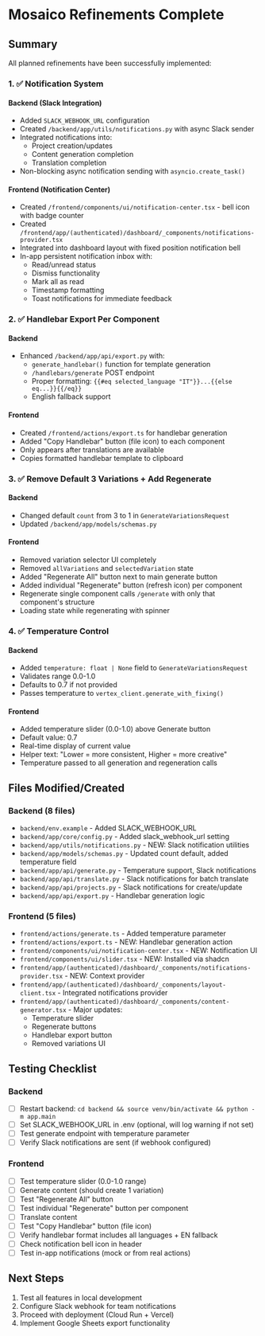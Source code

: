 # Mosaico Refinements Complete

## Summary
All planned refinements have been successfully implemented:

### 1. ✅ Notification System

#### Backend (Slack Integration)
- Added `SLACK_WEBHOOK_URL` configuration
- Created `/backend/app/utils/notifications.py` with async Slack sender
- Integrated notifications into:
  - Project creation/updates
  - Content generation completion
  - Translation completion
- Non-blocking async notification sending with `asyncio.create_task()`

#### Frontend (Notification Center)
- Created `/frontend/components/ui/notification-center.tsx` - bell icon with badge counter
- Created `/frontend/app/(authenticated)/dashboard/_components/notifications-provider.tsx`
- Integrated into dashboard layout with fixed position notification bell
- In-app persistent notification inbox with:
  - Read/unread status
  - Dismiss functionality
  - Mark all as read
  - Timestamp formatting
  - Toast notifications for immediate feedback

### 2. ✅ Handlebar Export Per Component

#### Backend
- Enhanced `/backend/app/api/export.py` with:
  - `generate_handlebar()` function for template generation
  - `/handlebars/generate` POST endpoint
  - Proper formatting: `{{#eq selected_language "IT"}}...{{else eq...}}{{/eq}}`
  - English fallback support

#### Frontend
- Created `/frontend/actions/export.ts` for handlebar generation
- Added "Copy Handlebar" button (file icon) to each component
- Only appears after translations are available
- Copies formatted handlebar template to clipboard

### 3. ✅ Remove Default 3 Variations + Add Regenerate

#### Backend
- Changed default `count` from 3 to 1 in `GenerateVariationsRequest`
- Updated `/backend/app/models/schemas.py`

#### Frontend
- Removed variation selector UI completely
- Removed `allVariations` and `selectedVariation` state
- Added "Regenerate All" button next to main generate button
- Added individual "Regenerate" button (refresh icon) per component
- Regenerate single component calls `/generate` with only that component's structure
- Loading state while regenerating with spinner

### 4. ✅ Temperature Control

#### Backend
- Added `temperature: float | None` field to `GenerateVariationsRequest`
- Validates range 0.0-1.0
- Defaults to 0.7 if not provided
- Passes temperature to `vertex_client.generate_with_fixing()`

#### Frontend
- Added temperature slider (0.0-1.0) above Generate button
- Default value: 0.7
- Real-time display of current value
- Helper text: "Lower = more consistent, Higher = more creative"
- Temperature passed to all generation and regeneration calls

## Files Modified/Created

### Backend (8 files)
- `backend/env.example` - Added SLACK_WEBHOOK_URL
- `backend/app/core/config.py` - Added slack_webhook_url setting
- `backend/app/utils/notifications.py` - NEW: Slack notification utilities
- `backend/app/models/schemas.py` - Updated count default, added temperature field
- `backend/app/api/generate.py` - Temperature support, Slack notifications
- `backend/app/api/translate.py` - Slack notifications for batch translate
- `backend/app/api/projects.py` - Slack notifications for create/update
- `backend/app/api/export.py` - Handlebar generation logic

### Frontend (5 files)
- `frontend/actions/generate.ts` - Added temperature parameter
- `frontend/actions/export.ts` - NEW: Handlebar generation action
- `frontend/components/ui/notification-center.tsx` - NEW: Notification UI
- `frontend/components/ui/slider.tsx` - NEW: Installed via shadcn
- `frontend/app/(authenticated)/dashboard/_components/notifications-provider.tsx` - NEW: Context provider
- `frontend/app/(authenticated)/dashboard/_components/layout-client.tsx` - Integrated notifications provider
- `frontend/app/(authenticated)/dashboard/_components/content-generator.tsx` - Major updates:
  - Temperature slider
  - Regenerate buttons
  - Handlebar export button
  - Removed variations UI

## Testing Checklist

### Backend
- [ ] Restart backend: `cd backend && source venv/bin/activate && python -m app.main`
- [ ] Set SLACK_WEBHOOK_URL in .env (optional, will log warning if not set)
- [ ] Test generate endpoint with temperature parameter
- [ ] Verify Slack notifications are sent (if webhook configured)

### Frontend
- [ ] Test temperature slider (0.0-1.0 range)
- [ ] Generate content (should create 1 variation)
- [ ] Test "Regenerate All" button
- [ ] Test individual "Regenerate" button per component
- [ ] Translate content
- [ ] Test "Copy Handlebar" button (file icon)
- [ ] Verify handlebar format includes all languages + EN fallback
- [ ] Check notification bell icon in header
- [ ] Test in-app notifications (mock or from real actions)

## Next Steps
1. Test all features in local development
2. Configure Slack webhook for team notifications
3. Proceed with deployment (Cloud Run + Vercel)
4. Implement Google Sheets export functionality
